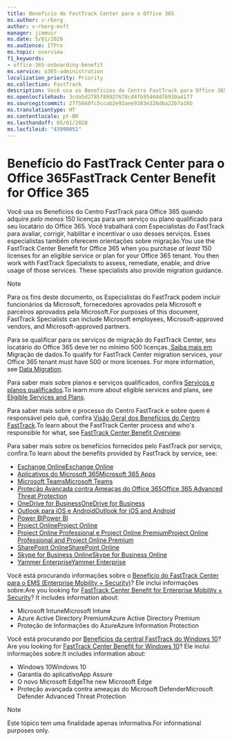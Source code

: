 ```yaml
---
title: Benefício do FastTrack Center para o Office 365
ms.author: v-rberg
author: v-rberg-msft
manager: jimmuir
ms.date: 5/01/2020
ms.audience: ITPro
ms.topic: overview
f1_keywords:
- office-365-onboarding-benefit
ms.service: o365-administration
localization_priority: Priority
ms.collection: FastTrack
description: Você usa os Benefícios do Centro FastTrack para Office 365 quando adquire pelo menos 150 licenças para um serviço ou plano qualificado para seu locatário do Office 365. Você trabalhará com Especialistas do FastTrack para avaliar, corrigir, habilitar e incentivar o uso desses serviços. Esses especialistas também oferecem orientações sobre migração.
ms.openlocfilehash: 3cda5d2785f89927678cd4fb95464d76910a4177
ms.sourcegitcommit: 2775660fc5ccab2e92aee9383e326dba22b7a16b
ms.translationtype: HT
ms.contentlocale: pt-BR
ms.lasthandoff: 05/01/2020
ms.locfileid: "43999851"
---
```

# <a name="fasttrack-center-benefit-for-office-365"></a><span data-ttu-id="5758d-105">Benefício do FastTrack Center para o Office 365</span><span class="sxs-lookup"><span data-stu-id="5758d-105">FastTrack Center Benefit for Office 365</span></span>

<span data-ttu-id="5758d-p102">Você usa os Benefícios do Centro FastTrack para Office 365 quando adquire *pelo menos* 150 licenças para um serviço ou plano qualificado para seu locatário do Office 365. Você trabalhará com Especialistas do FastTrack para avaliar, corrigir, habilitar e incentivar o uso desses serviços. Esses especialistas também oferecem orientações sobre migração.</span><span class="sxs-lookup"><span data-stu-id="5758d-p102">You use the FastTrack Center Benefit for Office 365 when you purchase  *at least*  150 licenses for an eligible service or plan for your Office 365 tenant. You then work with FastTrack Specialists to assess, remediate, enable, and drive usage of those services. These specialists also provide migration guidance.</span></span> 
  
> [!NOTE]
> <span data-ttu-id="5758d-109">Para os fins deste documento, os Especialistas do FastTrack podem incluir funcionários da Microsoft, fornecedores aprovados pela Microsoft e parceiros aprovados pela Microsoft.</span><span class="sxs-lookup"><span data-stu-id="5758d-109">For purposes of this document, FastTrack Specialists can include Microsoft employees, Microsoft-approved vendors, and Microsoft-approved partners.</span></span> 
  
<span data-ttu-id="5758d-p103">Para se qualificar para os serviços de migração do FastTrack Center, seu locatário do Office 365 deve ter no mínimo 500 licenças.[ Saiba mais em ](O365-data-migration.md)Migração de dados.</span><span class="sxs-lookup"><span data-stu-id="5758d-p103">To qualify for FastTrack Center migration services, your Office 365 tenant must have 500 or more licenses. For more information, see [Data Migration](O365-data-migration.md).</span></span>
  
<span data-ttu-id="5758d-112">Para saber mais sobre planos e serviços qualificados, confira [Serviços e planos qualificados](M365-eligible-services-and-plans.md).</span><span class="sxs-lookup"><span data-stu-id="5758d-112">To learn more about eligible services and plans, see [Eligible Services and Plans](M365-eligible-services-and-plans.md).</span></span>
  
<span data-ttu-id="5758d-113">Para saber mais sobre o processo do Centro FastTrack e sobre quem é responsável pelo quê, confira [Visão Geral dos Benefícios do Centro FastTrack](O365-fasttrack-benefit-overview.md).</span><span class="sxs-lookup"><span data-stu-id="5758d-113">To learn about the FastTrack Center process and who's responsible for what, see [FastTrack Center Benefit Overview](O365-fasttrack-benefit-overview.md).</span></span>

<span data-ttu-id="5758d-114">Para saber mais sobre os benefícios fornecidos pelo FastTrack por serviço, confira:</span><span class="sxs-lookup"><span data-stu-id="5758d-114">To learn about the benefits provided by FastTrack by service, see:</span></span>

- [<span data-ttu-id="5758d-115">Exchange Online</span><span class="sxs-lookup"><span data-stu-id="5758d-115">Exchange Online</span></span>](O365-fasttrack-responsibilities.md#exchange-online)
- [<span data-ttu-id="5758d-116">Aplicativos do Microsoft 365</span><span class="sxs-lookup"><span data-stu-id="5758d-116">Microsoft 365 Apps</span></span>](O365-fasttrack-responsibilities.md#microsoft-365-apps)
- [<span data-ttu-id="5758d-117">Microsoft Teams</span><span class="sxs-lookup"><span data-stu-id="5758d-117">Microsoft Teams</span></span>](O365-fasttrack-responsibilities.md#microsoft-teams)
- [<span data-ttu-id="5758d-118">Proteção Avançada contra Ameaças do Office 365</span><span class="sxs-lookup"><span data-stu-id="5758d-118">Office 365 Advanced Threat Protection</span></span>](O365-fasttrack-responsibilities.md#office-365-advanced-threat-protection)
- [<span data-ttu-id="5758d-119">OneDrive for Business</span><span class="sxs-lookup"><span data-stu-id="5758d-119">OneDrive for Business</span></span>](O365-fasttrack-responsibilities.md#onedrive-for-business)
- [<span data-ttu-id="5758d-120">Outlook para iOS e Android</span><span class="sxs-lookup"><span data-stu-id="5758d-120">Outlook for iOS and Android</span></span>](O365-fasttrack-responsibilities.md#outlook-for-ios-and-android)
- [<span data-ttu-id="5758d-121">Power BI</span><span class="sxs-lookup"><span data-stu-id="5758d-121">Power BI</span></span>](O365-fasttrack-responsibilities.md#power-bi)
- [<span data-ttu-id="5758d-122">Project Online</span><span class="sxs-lookup"><span data-stu-id="5758d-122">Project Online</span></span>](O365-fasttrack-responsibilities.md#project-online)
- [<span data-ttu-id="5758d-123">Project Online Professional e Project Online Premium</span><span class="sxs-lookup"><span data-stu-id="5758d-123">Project Online Professional and Project Online Premium</span></span>](O365-fasttrack-responsibilities.md#project-online-professional-and-project-online-premium)
- [<span data-ttu-id="5758d-124">SharePoint Online</span><span class="sxs-lookup"><span data-stu-id="5758d-124">SharePoint Online</span></span>](O365-fasttrack-responsibilities.md#sharepoint-online)
- [<span data-ttu-id="5758d-125">Skype for Business Online</span><span class="sxs-lookup"><span data-stu-id="5758d-125">Skype for Business Online</span></span>](O365-fasttrack-responsibilities.md#skype-for-business-online)
- [<span data-ttu-id="5758d-126">Yammer Enterprise</span><span class="sxs-lookup"><span data-stu-id="5758d-126">Yammer Enterprise</span></span>](O365-fasttrack-responsibilities.md#yammer-enterprise)
  
<span data-ttu-id="5758d-p104">Você está procurando informações sobre o [Benefício do FastTrack Center para o EMS (Enterprise Mobility + Security)](EMS-fasttrack-benefit-for-EMS.md)? Ele inclui informações sobre:</span><span class="sxs-lookup"><span data-stu-id="5758d-p104">Are you looking for [FastTrack Center Benefit for Enterprise Mobility + Security](EMS-fasttrack-benefit-for-EMS.md)? It includes information about:</span></span>
  
- <span data-ttu-id="5758d-129">Microsoft Intune</span><span class="sxs-lookup"><span data-stu-id="5758d-129">Microsoft Intune</span></span>
- <span data-ttu-id="5758d-130">Azure Active Directory Premium</span><span class="sxs-lookup"><span data-stu-id="5758d-130">Azure Active Directory Premium</span></span> 
- <span data-ttu-id="5758d-131">Proteção de Informações do Azure</span><span class="sxs-lookup"><span data-stu-id="5758d-131">Azure Information Protection</span></span>

<span data-ttu-id="5758d-132">Você está procurando por [Benefícios da central FastTrack do Windows 10](Win-10-fasttrack-benefit-for-Windows-10.md)?</span><span class="sxs-lookup"><span data-stu-id="5758d-132">Are you looking for [FastTrack Center Benefit for Windows 10](Win-10-fasttrack-benefit-for-Windows-10.md)?</span></span> <span data-ttu-id="5758d-133">Ele inclui informações sobre:</span><span class="sxs-lookup"><span data-stu-id="5758d-133">It includes information about:</span></span>

- <span data-ttu-id="5758d-134">Windows 10</span><span class="sxs-lookup"><span data-stu-id="5758d-134">Windows 10</span></span>
- <span data-ttu-id="5758d-135">Garantia do aplicativo</span><span class="sxs-lookup"><span data-stu-id="5758d-135">App Assure</span></span>
- <span data-ttu-id="5758d-136">O novo Microsoft Edge</span><span class="sxs-lookup"><span data-stu-id="5758d-136">The new Microsoft Edge</span></span>
- <span data-ttu-id="5758d-137">Proteção avançada contra ameaças do Microsoft Defender</span><span class="sxs-lookup"><span data-stu-id="5758d-137">Microsoft Defender Advanced Threat Protection</span></span>
    
> [!NOTE]
> <span data-ttu-id="5758d-138">Este tópico tem uma finalidade apenas informativa.</span><span class="sxs-lookup"><span data-stu-id="5758d-138">For informational purposes only.</span></span> 

